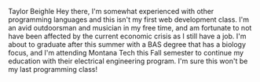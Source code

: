Taylor Beighle
Hey there, I'm somewhat experienced with other programming languages and this isn't my first web development class. I'm an avid outdoorsman and musician in my free time, and am fortunate to not have been affected by the current economic crisis as I still have a job. I'm about to graduate after this summer with a BAS degree that has a biology focus, and I'm attending Montana Tech this Fall semester to continue my education with their electrical engineering program. I'm sure this won't be my last programming class!
